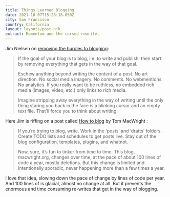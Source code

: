 ```yaml
---
title: Things Learned Blogging
date: 2021-10-07T15:28:18.050Z
city: San Francisco
country: California
layout: layouts/post.njk
extract: Momentum and the cursed rewrite.
---
```


Jim Nielsen on [removing the hurdles to blogging](https://blog.jim-nielsen.com/2021/things-learned-blogging/):

> If the goal of your blog is to blog, i.e. to write and publish, then start by removing everything that gets in the way of that goal.
>
> Eschew anything beyond writing the content of a post. No art direction. No social media imagery. No comments. No webmentions. No analytics. If you really want to be ruthless, no embedded rich media (images, video, etc.) only links to rich media.
>
> Imagine stripping away everything in the way of writing until the only thing staring you back in the face is a blinking cursor and an empty text file. That’ll force you to think about writing.

Here Jim is riffing on a post called [How to blog](https://macwright.com/2019/02/06/how-to-blog.html) by Tom MacWright :

> If you’re trying to blog, write. Work in the ‘posts’ and ‘drafts’ folders. Create TODO lists and schedules to get posts live. Stay out of the blog configuration, templates, plugins, and whatnot.
>
> Now, sure, it’s fun to tinker from time to time. This blog, macwright.org, changes over time, at the pace of about 100 lines of code a year, mostly deletions. But this change is limited and intentionally sporadic, never happening more than a few times a year.

I love that idea, slowing down the pace of change by lines of code per year. And 100 lines of is glacial, almost no change at all. But it prevents the enormous and time consuming re-writes that get in the way of blogging.

